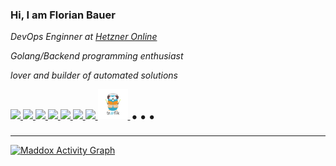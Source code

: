 ### Hi, I am Florian Bauer

_DevOps Enginner at [Hetzner Online](https://hetzner.com)_

_Golang/Backend programming enthusiast_

_lover and builder of automated solutions_


<p align="left">  
  <a href="https://go.dev/" target="_blank"> <img src="https://img.icons8.com/color/48/000000/golang.png"/> </a>
  <a href="https://learn.microsoft.com/en-us/dotnet/csharp/" target="_blank"> <img src="https://img.icons8.com/color/48/000000/c-sharp-logo.png"/> </a>
  <a href="https://dotnet.microsoft.com/" target="_blank"> <img src="https://img.icons8.com/external-tal-revivo-filled-tal-revivo/48/external-dot-net-domain-for-sale-under-landing-page-template-landing-filled-tal-revivo.png"/> </a>
  <a href="https://puppet.com" target="_blank"> <img src="https://puppet-docs-herrera.netlify.app/images/product-cards/puppet-card.svg"/> </a>
  <a href="https://kubernetes.io" target="_blank"> <img src="https://img.icons8.com/color/48/000000/kubernetes.png"/> </a>
  <a href="https://www.docker.com" target="_blank"> <img src="https://img.icons8.com/color/48/000000/docker.png"/> </a>
  <a href="https://nginx.com" target="_blank"> <img src="https://img.icons8.com/color/48/000000/nginx.png"/> </a>
  <a href="https://traefik.io" target="_blank"> <img width="48px" src="https://github.com/traefik/traefik/blob/master/docs/content/assets/img/traefik.logo.png"/> </a>
  <font size="+6">...</font>
</p>

---

[//]: <> (<a href="https://github.com/Maddox3306/github-readme-stats"><img alt="fsrv-xyz Top Languages" src="https://github-readme-stats.vercel.app/api/top-langs/?username=fsrv-xyz&langs_count=10&count_private=true&layout=compact&theme=react&hide_border=true&bg_color=0D1117&hide_title=true&include_all_commits=true"/></a>)

<a href="https://github.com/fsrv-xyz/"><img alt="Maddox Activity Graph" src="https://github-readme-activity-graph.container.onl/graph?username=fsrv-xyz&bg_color=0D1117&color=5BCDEC&line=5BCDEC&point=FFFFFF&hide_border=true&hide_title=true" /></a>
